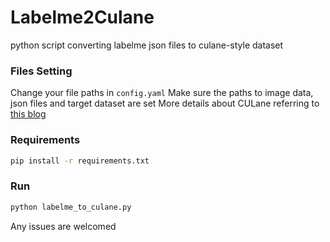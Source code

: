 # Labelme2Culane
python script converting labelme json files to culane-style dataset

### Files Setting
Change your file paths in `config.yaml`
Make sure the paths to image data, json files and target dataset are set
More details about CULane referring to [this blog](https://weihongpan.github.io/experiment/%E5%A6%82%E4%BD%95%E5%B0%86Labelme%E6%A0%87%E6%B3%A8%E5%9B%BE%E5%83%8F%E8%BD%AC%E4%B8%BACULane%E6%95%B0%E6%8D%AE%E9%9B%86%E6%A0%BC%E5%BC%8F/)

### Requirements
```bash
pip install -r requirements.txt
```

### Run
```python
python labelme_to_culane.py
```

Any issues are welcomed
